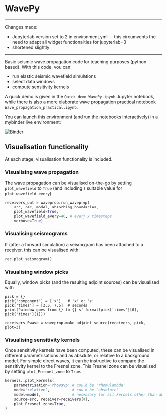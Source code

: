 # WavePy

--------------------------------

Changes made:
- Jupyterlab version set to 2 in environment.yml -- this circumvents the need to adapt all widget functionalities for jupyterlab=3
- shortened slightly 
--------------------------------

Basic seismic wave propagation code for teaching purposes (python based). With this code, you can:

* run elastic seismic wavefield simulations
* select data windows
* compute sensitivity kernels

A quick demo is given in the `Quick_demo_WavePy.ipynb` Jupyter notebook, while there is also a more elaborate wave propagation practical notebook `Wave_propagation_practical.ipynb`. 

You can launch this environment (and run the notebooks interactively) in a mybinder live environment:

[![Binder](https://mybinder.org/badge_logo.svg)](https://mybinder.org/v2/gh/deborahwehner/Cam_WavePy/HEAD)

## Visualisation functionality
At each stage, visualisation functionality is included. 

### Visualising wave propagation
The wave propagation can be visualised on-the-go by setting `plot_wavefield` to `True` (and including a suitable value for `plot_wavefield_every`):
```python
receivers_out = waveprop.run_waveprop(
    src, rec, model, absorbing_boundaries, 
    plot_wavefield=True, 
    plot_wavefield_every=40, # every x timesteps
    verbose=True)
```

### Visualising seismograms
If (after a forward simulation) a seismogram has been attached to a receiver, this can be visualised with:
```python
rec.plot_seismogram()
```

### Visualising window picks
Equally, window picks (and the resulting adjoint sources) can be visualised with
```pytho
pick = {}
pick['component'] = ['x']   # 'x' or 'z'
pick['times'] = [3.5, 7.5]  # seconds
print('window goes from {} to {} s'.format(pick['times'][0], pick['times'][1]))

receivers_Pwave = waveprop.make_adjoint_source(receivers, pick, plot=3)
```

### Visualising sensitivity kernels
Once sensitivity kernels have been computed, these can be visualised in different parametrisations and as absolute, or relative to a background model. For simple direct waves, it can be instructive to compare the sensitivity kernel to the Fresnel zone. This Fresnel zone can be visualised by setting `plot_Fresnel_zone` to `True`.
```python
kernels..plot_kernels(
    parametrisation='rhovsvp' # could be 'rhomulambda'
    mode='relative',          # could be 'absolute'
    model=model,              # necessary for all kernels other than absolute rhomulambda
    source=src, receiver=receivers[0], 
    plot_Fresnel_zone=True,
)
